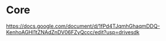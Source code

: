 # Core
https://docs.google.com/document/d/1fPd4TJqmhGhaqmDDQ-KenhoAGHl1tZNAdZnDV06FZyQccc/edit?usp=drivesdk

